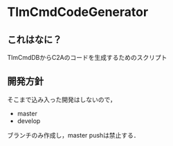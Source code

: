 # TlmCmdCodeGenerator
## これはなに？
TlmCmdDBからC2Aのコードを生成するためのスクリプト

## 開発方針
そこまで込み入った開発はしないので，

- master
- develop

ブランチのみ作成し，master pushは禁止する．


